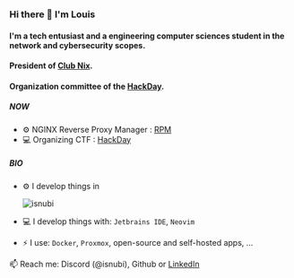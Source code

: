 ### Hi there 👋 I'm Louis

#### I'm a tech entusiast and a engineering computer sciences student in the network and cybersecurity scopes.
#### President of [Club Nix](https://github.com/ClubNix).
#### Organization committee of the [HackDay](https://hackday.fr).

##### NOW

- :gear: NGINX Reverse Proxy Manager : [RPM](https://github.com/ClubNix/Reverse-Proxy-Manager)
- :computer: Organizing CTF : [HackDay](https://hackday.fr)

##### BIO

- :gear: I develop things in<br>

  <img src="https://github-readme-stats.vercel.app/api/top-langs?username=isnubi&show_icons=true&locale=en&layout=compact&theme=dark" alt="isnubi"/>
  
- :computer: I develop things with: `Jetbrains IDE`, `Neovim`
- :zap: I use: `Docker`, `Proxmox`, open-source and self-hosted apps, ...

:mailbox: Reach me: Discord (@isnubi), Github or [LinkedIn](https://www.linkedin.com/in/louis-gambart/)
